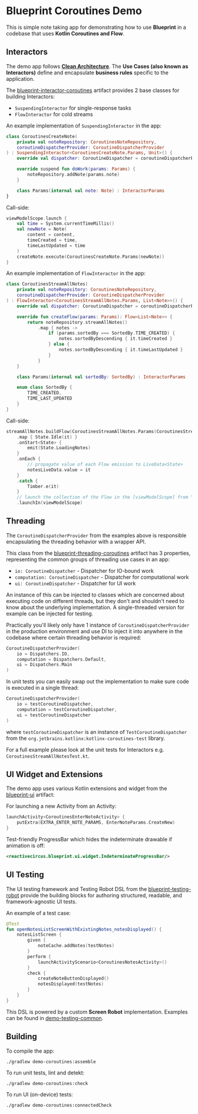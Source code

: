 # Blueprint Coroutines Demo

This is simple note taking app for demonstrating how to use **Blueprint** in a codebase that uses **Kotlin Coroutines and Flow**.

## Interactors

The demo app follows **[Clean Architecture][clean-architecture]**. The **Use Cases (also known as Interactors)** define and encapsulate **business rules** specific to the application.

The [blueprint-interactor-coroutines][interactor-coroutines] artifact provides 2 base classes for building Interactors:

* `SuspendingInteractor` for single-response tasks
* `FlowInteractor` for cold streams

An example implementation of `SuspendingInteractor` in the app:

```kotlin
class CoroutinesCreateNote(
    private val noteRepository: CoroutinesNoteRepository,
    coroutineDispatcherProvider: CoroutineDispatcherProvider
) : SuspendingInteractor<CoroutinesCreateNote.Params, Unit>() {
    override val dispatcher: CoroutineDispatcher = coroutineDispatcherProvider.io

    override suspend fun doWork(params: Params) {
        noteRepository.addNote(params.note)
    }

    class Params(internal val note: Note) : InteractorParams
}
```

Call-side:

```kotlin
viewModelScope.launch {
    val time = System.currentTimeMillis()
    val newNote = Note(
        content = content,
        timeCreated = time,
        timeLastUpdated = time
    )
    createNote.execute(CoroutinesCreateNote.Params(newNote))
}
```

An example implementation of `FlowInteractor` in the app:

```kotlin
class CoroutinesStreamAllNotes(
    private val noteRepository: CoroutinesNoteRepository,
    coroutineDispatcherProvider: CoroutineDispatcherProvider
) : FlowInteractor<CoroutinesStreamAllNotes.Params, List<Note>>() {
    override val dispatcher: CoroutineDispatcher = coroutineDispatcherProvider.io

    override fun createFlow(params: Params): Flow<List<Note>> {
        return noteRepository.streamAllNotes()
            .map { notes ->
                if (params.sortedBy === SortedBy.TIME_CREATED) {
                    notes.sortedByDescending { it.timeCreated }
                } else {
                    notes.sortedByDescending { it.timeLastUpdated }
                }
            }
    }

    class Params(internal val sortedBy: SortedBy) : InteractorParams

    enum class SortedBy {
        TIME_CREATED,
        TIME_LAST_UPDATED
    }
}
```

Call-side:

```kotlin
streamAllNotes.buildFlow(CoroutinesStreamAllNotes.Params(CoroutinesStreamAllNotes.SortedBy.TIME_LAST_UPDATED))
    .map { State.Idle(it) }
    .onStart<State> {
        emit(State.LoadingNotes)
    }
    .onEach {
        // propagate value of each Flow emission to LiveData<State>
        notesLiveData.value = it
    }
    .catch {
        Timber.e(it)
    }
    // launch the collection of the Flow in the [viewModelScope] from "androidx.lifecycle:lifecycle-viewmodel-ktx"
    .launchIn(viewModelScope)
```

## Threading

The `CoroutineDispatcherProvider` from the examples above is responsible encapsulating the threading behavior with a wrapper API.

This class from the [blueprint-threading-coroutines][threading-coroutines] artifact has 3 properties, representing the common groups of threading use cases in an app:

* `io: CoroutineDispatcher` - Dispatcher for IO-bound work
* `computation: CoroutineDispatcher` - Dispatcher for computational work
* `ui: CoroutineDispatcher` - Dispatcher for UI work

An instance of this can be injected to classes which are concerned about executing code on different threads, but they don't and shouldn't need to know about the underlying implementation. A single-threaded version for example can be injected for testing.

Practically you'll likely only have 1 instance of `CoroutineDispatcherProvider` in the production environment and use DI to inject it into anywhere in the codebase where certain threading behavior is required:

```kotlin
CoroutineDispatcherProvider(
    io = Dispatchers.IO,
    computation = Dispatchers.Default,
    ui = Dispatchers.Main
)
```

In unit tests you can easily swap out the implementation to make sure code is executed in a single thread:

```kotlin
CoroutineDispatcherProvider(
    io = testCoroutineDispatcher,
    computation = testCoroutineDispatcher,
    ui = testCoroutineDispatcher
)
```

where `testCoroutineDispatcher` is an instance of `TestCoroutineDispatcher` from the `org.jetbrains.kotlinx:kotlinx-coroutines-test` library.

For a full example please look at the unit tests for Interactors e.g. `CoroutinesStreamAllNotesTest.kt`. 

## UI Widget and Extensions

The demo app uses various Kotlin extensions and widget from the [blueprint-ui][ui] artifact:

For launching a new Activity from an Activity:

```kotlin
launchActivity<CoroutinesEnterNoteActivity> {
    putExtra(EXTRA_ENTER_NOTE_PARAMS, EnterNoteParams.CreateNew)
}
```

Test-friendly ProgressBar which hides the indeterminate drawable if animation is off:

```xml
<reactivecircus.blueprint.ui.widget.IndeterminateProgressBar/>
```

## UI Testing

The UI testing framework and Testing Robot DSL from the [blueprint-testing-robot][testing-robot] provide the building blocks for authoring structured, readable, and framework-agnostic UI tests.

An example of a test case:

```kotlin
@Test
fun openNotesListScreenWithExistingNotes_notesDisplayed() {
    notesListScreen {
        given {
            noteCache.addNotes(testNotes)
        }
        perform {
            launchActivityScenario<CoroutinesNotesActivity>()
        }
        check {
            createNoteButtonDisplayed()
            notesDisplayed(testNotes)
        }
    }
}
```

This DSL is powered by a custom **Screen Robot** implementation. Examples can be found in [demo-testing-common][demo-testing-common]. 

## Building

To compile the app:

`./gradlew demo-coroutines:assemble`

To run unit tests, lint and detekt:

`./gradlew demo-coroutines:check`

To run UI (on-device) tests:

`./gradlew demo-coroutines:connectedCheck`

[demo-testing-common]: /samples/demo-testing-common/
[interactor-coroutines]: /blueprint-interactor-coroutines/
[threading-coroutines]: /blueprint-threading-coroutines/
[ui]: /blueprint-ui/
[testing-robot]: /blueprint-testing-robot/
[clean-architecture]: http://blog.cleancoder.com/uncle-bob/2012/08/13/the-clean-architecture.html
